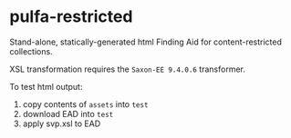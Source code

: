 # pulfa-restricted
Stand-alone, statically-generated html Finding Aid for content-restricted collections.

XSL transformation requires the ```Saxon-EE 9.4.0.6``` transformer.

To test html output:
1. copy contents of `assets` into `test`
2. download EAD into `test`
3. apply svp.xsl to EAD

